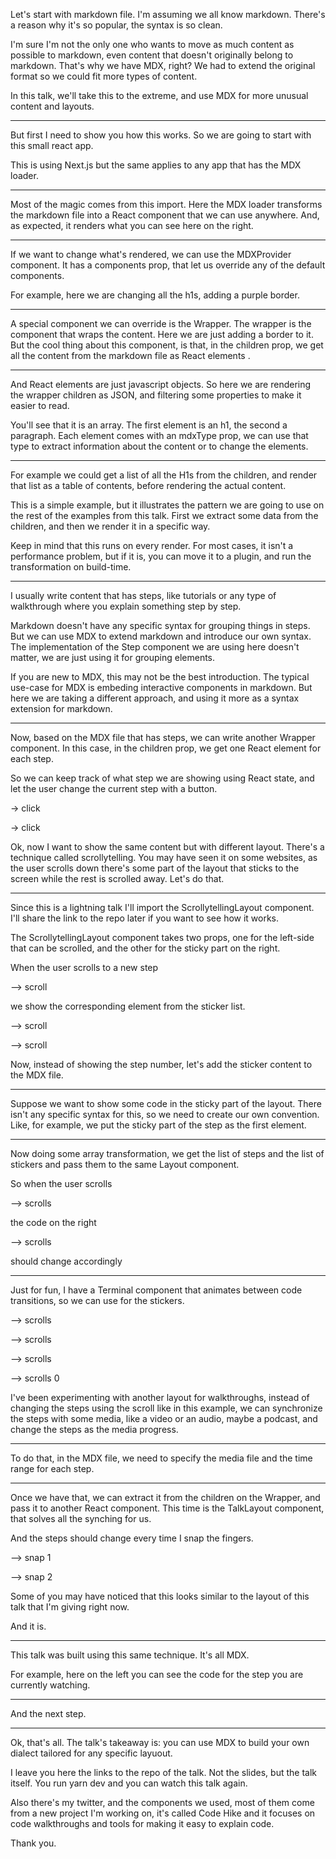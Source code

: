 Let's start with markdown file. I'm assuming we all know markdown. There's a reason why it's so popular, the syntax is so clean.

I'm sure I'm not the only one who wants to move as much content as possible to markdown, even content that doesn't originally belong to markdown. That's why we have MDX, right? We had to extend the original format so we could fit more types of content.

In this talk, we'll take this to the extreme, and use MDX for more unusual content and layouts.

---

But first I need to show you how this works. So we are going to start with this small react app.

This is using Next.js but the same applies to any app that has the MDX loader.

---

Most of the magic comes from this import. Here the MDX loader transforms the markdown file into a React component that we can use anywhere. And, as expected, it renders what you can see here on the right.

---

If we want to change what's rendered, we can use the MDXProvider component. It has a components prop, that let us override any of the default components.

For example, here we are changing all the h1s, adding a purple border.

---

A special component we can override is the Wrapper. The wrapper is the component that wraps the content. Here we are just adding a border to it. But the cool thing about this component, is that, in the children prop, we get all the content from the markdown file as React elements .

---

And React elements are just javascript objects. So here we are rendering the wrapper children as JSON, and filtering some properties to make it easier to read.

You'll see that it is an array. The first element is an h1, the second a paragraph. Each element comes with an mdxType prop, we can use that type to extract information about the content or to change the elements.

---

For example we could get a list of all the H1s from the children, and render that list as a table of contents, before rendering the actual content.

This is a simple example, but it illustrates the pattern we are going to use on the rest of the examples from this talk. First we extract some data from the children, and then we render it in a specific way.

Keep in mind that this runs on every render. For most cases, it isn't a performance problem, but if it is, you can move it to a plugin, and run the transformation on build-time.

---

I usually write content that has steps, like tutorials or any type of walkthrough where you explain something step by step.

Markdown doesn't have any specific syntax for grouping things in steps. But we can use MDX to extend markdown and introduce our own syntax. The implementation of the Step component we are using here doesn't matter, we are just using it for grouping elements.

If you are new to MDX, this may not be the best introduction. The typical use-case for MDX is embeding interactive components in markdown. But here we are taking a different approach, and using it more as a syntax extension for markdown.

---

Now, based on the MDX file that has steps, we can write another Wrapper component. In this case, in the children prop, we get one React element for each step.

So we can keep track of what step we are showing using React state, and let the user change the current step with a button.

-> click

-> click

Ok, now I want to show the same content but with different layout. There's a technique called scrollytelling. You may have seen it on some websites, as the user scrolls down there's some part of the layout that sticks to the screen while the rest is scrolled away. Let's do that.

---

Since this is a lightning talk I'll import the ScrollytellingLayout component. I'll share the link to the repo later if you want to see how it works.

The ScrollytellingLayout component takes two props, one for the left-side that can be scrolled, and the other for the sticky part on the right.

When the user scrolls to a new step

--> scroll

we show the corresponding element from the sticker list.

--> scroll

--> scroll

Now, instead of showing the step number, let's add the sticker content to the MDX file.

---

Suppose we want to show some code in the sticky part of the layout. There isn't any specific syntax for this, so we need to create our own convention. Like, for example, we put the sticky part of the step as the first element.

---

Now doing some array transformation, we get the list of steps and the list of stickers and pass them to the same Layout component.

So when the user scrolls

--> scrolls

the code on the right

--> scrolls

should change accordingly

---

Just for fun, I have a Terminal component that animates between code transitions, so we can use for the stickers.

--> scrolls

--> scrolls

--> scrolls

--> scrolls 0

I've been experimenting with another layout for walkthroughs, instead of changing the steps using the scroll like in this example, we can synchronize the steps with some media, like a video or an audio, maybe a podcast, and change the steps as the media progress.

---

To do that, in the MDX file, we need to specify the media file and the time range for each step.

---

Once we have that, we can extract it from the children on the Wrapper, and pass it to another React component. This time is the TalkLayout component, that solves all the synching for us.

And the steps should change every time I snap the fingers.

--> snap 1

--> snap 2

Some of you may have noticed that this looks similar to the layout of this talk that I'm giving right now.

And it is.

---

This talk was built using this same technique. It's all MDX.

For example, here on the left you can see the code for the step you are currently watching.

---

And the next step.

---

Ok, that's all. The talk's takeaway is: you can use MDX to build your own dialect tailored for any specific layuout.

I leave you here the links to the repo of the talk. Not the slides, but the talk itself. You run yarn dev and you can watch this talk again.

Also there's my twitter, and the components we used, most of them come from a new project I'm working on, it's called Code Hike and it focuses on code walkthroughs and tools for making it easy to explain code.

Thank you.
